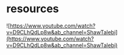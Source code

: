 # resources

![https://www.youtube.com/watch?v=D9CLhQdLp8w&ab_channel=ShawTalebi](https://www.youtube.com/watch?v=D9CLhQdLp8w&ab_channel=ShawTalebi)